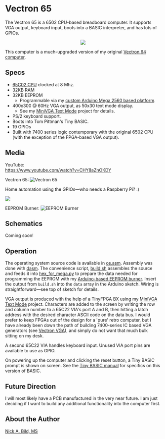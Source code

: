 # Vectron 65

The Vectron 65 is a 6502 CPU-based breadboard computer.  It supports VGA output, keyboard input, boots into a BASIC interpreter, and has lots of GPIOs.

<p align="center">
<img src="https://raw.githubusercontent.com/nickbild/vectron_65/main/media/basic.gif">
</p>

This computer is a much-upgraded version of my original [Vectron 64 computer](https://github.com/nickbild/vectron_64).

## Specs

* [65C02 CPU](https://en.wikipedia.org/wiki/MOS_Technology_6502) clocked at 8 Mhz.
* 32KB RAM
* 32KB EEPROM
  - Programmable via my [custom Arduino Mega 2560 based platform](https://github.com/nickbild/eeprom_burner_mega).
* 400x300 @ 60Hz VGA output, as 50x30 text mode display.
  - See my [MiniVGA Text Mode](https://github.com/nickbild/fpga_vga_text_mode) project for details.
* PS/2 keyboard support.
* Boots into Tom Pittman's Tiny BASIC.
* 19 GPIOs
* Built with 7400 series logic contemporary with the original 6502 CPU (with the exception of the FPGA-based VGA output).

## Media

YouTube:  
https://www.youtube.com/watch?v=CHY8aZnOKDY

Vectron 65:
![Vectron 65](https://raw.githubusercontent.com/nickbild/vectron_65/main/media/v65_sm.jpg)

Home automation using the GPIOs—who needs a Raspberry Pi? :)
<p align="left">
<img src="https://raw.githubusercontent.com/nickbild/vectron_65/main/media/light_tree.gif">
</p>

EEPROM Burner:
![EEPROM Burner](https://raw.githubusercontent.com/nickbild/vectron_65/main/media/eeprom_burner_sm.jpg)


## Schematics

Coming soon!

## Operation

The operating system source code is available in [os.asm](https://github.com/nickbild/vectron_65/blob/main/os.asm).  Assembly was done with [dasm](https://dasm-assembler.github.io/).  The convenience script, [build.sh](https://github.com/nickbild/vectron_65/blob/main/build.sh) assembles the source and feeds it into [hex_for_mega.py](https://github.com/nickbild/vectron_65/blob/main/hex_for_mega.py) to prepare the data needed for programming the EEPROM with my [Arduino-based EEPROM burner](https://github.com/nickbild/eeprom_burner_mega).  Insert the output from `build.sh` into the `data` array in the Arduino sketch.  Wiring is straightforward—see top of sketch for details.

VGA output is produced with the help of a TinyFPGA BX using my [MiniVGA Text Mode](https://github.com/nickbild/fpga_vga_text_mode) project.  Characters are added to the screen by writing the row and column number to a 65C22 VIA's port A and B, then hitting a latch address with the desired character ASCII code on the data bus.  I would prefer to keep FPGAs out of the design for a 'pure' retro computer, but I have already been down the path of building 7400-series IC based VGA generators (see [Vectron VGA](https://github.com/nickbild/vectron_vga)), and simply do not want that much bulk sitting on my desk.

A second 65C22 VIA handles keyboard input.  Unused VIA port pins are available to use as GPIO.

On powering up the computer and clicking the reset button, a Tiny BASIC prompt is shown on screen.  See the [Tiny BASIC manual](http://www.ittybittycomputers.com/ittybitty/tinybasic/tbuserman.htm) for specifics on this version of BASIC.

## Future Direction

I will most likely have a PCB manufactured in the very near future.  I am just deciding if I want to build any additional functionality into the computer first.

## About the Author

[Nick A. Bild, MS](https://nickbild79.firebaseapp.com/#!/)
